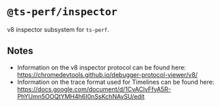 # `@ts-perf/inspector`

v8 inspector subsystem for `ts-perf`.

## Notes

- Information on the v8 inspector protocol can be found here: https://chromedevtools.github.io/debugger-protocol-viewer/v8/
- Information on the trace format used for Timelines can be found here: https://docs.google.com/document/d/1CvAClvFfyA5R-PhYUmn5OOQtYMH4h6I0nSsKchNAySU/edit

